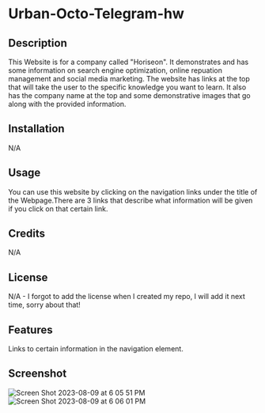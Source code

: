 # Urban-Octo-Telegram-hw

## Description

This Website is for a company called "Horiseon". It demonstrates and has some information on search engine optimization, online repuation management and social media marketing. The website has links at the top that will take the user to the specific knowledge you want to learn. It also has the company name at the top and some demonstrative images that go along with the provided information.

## Installation

N/A

## Usage

You can use this website by clicking on the navigation links under the title of the Webpage.There are 3 links that describe what information will be given if you click on that certain link.

## Credits

N/A

## License

N/A - I forgot to add the license when I created my repo, I will add it next time, sorry about that!

## Features

Links to certain information in the navigation element.

## Screenshot
![Screen Shot 2023-08-09 at 6 05 51 PM](https://github.com/emilygknight/urban-octo-telegram-hw/assets/138501781/0ba2bdd4-387e-404d-a107-5093819f1a06)
![Screen Shot 2023-08-09 at 6 06 01 PM](https://github.com/emilygknight/urban-octo-telegram-hw/assets/138501781/eaf68585-9310-4fed-ac0c-7d67c73a2065)


